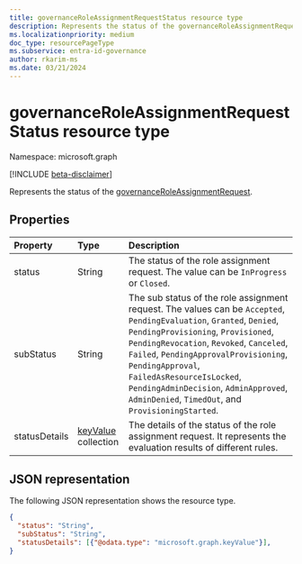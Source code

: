 ```yaml
---
title: governanceRoleAssignmentRequestStatus resource type
description: Represents the status of the governanceRoleAssignmentRequest.
ms.localizationpriority: medium
doc_type: resourcePageType
ms.subservice: entra-id-governance
author: rkarim-ms
ms.date: 03/21/2024
---
```


# governanceRoleAssignmentRequestStatus resource type

Namespace: microsoft.graph

[!INCLUDE [beta-disclaimer](../../includes/beta-disclaimer.md)]

Represents the status of the [governanceRoleAssignmentRequest](../resources/governanceroleassignmentrequest.md).

## Properties

| Property      | Type                                            | Description                                                                                                                                                                                                                                                                                                                                                                                     |
| :------------ | :---------------------------------------------- | :---------------------------------------------------------------------------------------------------------------------------------------------------------------------------------------------------------------------------------------------------------------------------------------------------------------------------------------------------------------------------------------------- |
| status        | String                                          | The status of the role assignment request. The value can be `InProgress` or `Closed`.                                                                                                                                                                                                                                                                                                           |
| subStatus     | String                                          | The sub status of the role assignment request. The values can be `Accepted`, `PendingEvaluation`, `Granted`, `Denied`, `PendingProvisioning`, `Provisioned`, `PendingRevocation`, `Revoked`, `Canceled`, `Failed`, `PendingApprovalProvisioning`, `PendingApproval`, `FailedAsResourceIsLocked`, `PendingAdminDecision`, `AdminApproved`, `AdminDenied`, `TimedOut`, and `ProvisioningStarted`. |
| statusDetails | [keyValue](../resources/keyvalue.md) collection | The details of the status of the role assignment request. It represents the evaluation results of different rules.                                                                                                                                                                                                                                                                              |

## JSON representation

The following JSON representation shows the resource type.

<!-- {
  "blockType": "resource",
  "@odata.type": "microsoft.graph.governanceRoleAssignmentRequestStatus"
}-->

```json
{
  "status": "String",
  "subStatus": "String",
  "statusDetails": [{"@odata.type": "microsoft.graph.keyValue"}],
}

```

<!-- uuid: 8fcb5dbc-d5aa-4681-8e31-b001d5168d79
2015-10-25 14:57:30 UTC -->

<!--
{
  "type": "#page.annotation",
  "description": "governanceRoleAssignmentRequestStatus",
  "keywords": "",
  "section": "documentation",
  "tocPath": "",
  "suppressions": []
}
-->
